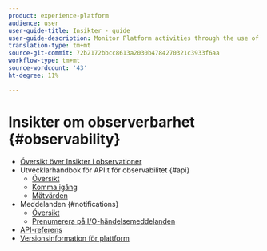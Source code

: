 ```yaml
---
product: experience-platform
audience: user
user-guide-title: Insikter - guide
user-guide-description: Monitor Platform activities through the use of statistical metrics and event notifications.
translation-type: tm+mt
source-git-commit: 72b2172bbcc8613a2030b4784270321c3933f6aa
workflow-type: tm+mt
source-wordcount: '43'
ht-degree: 11%

---
```



# Insikter om observerbarhet {#observability}

* [Översikt över Insikter i observationer](home.md)
* Utvecklarhandbok för API:t för observabilitet {#api}
   * [Översikt](api/overview.md)
   * [Komma igång](api/getting-started.md)
   * [Mätvärden](api/metrics.md)
* Meddelanden {#notifications}
   * [Översikt](notifications/overview.md)
   * [Prenumerera på I/O-händelsemeddelanden](notifications/subscribe.md)
* [API-referens](https://www.adobe.io/apis/experienceplatform/home/api-reference.html#!acpdr/swagger-specs/observability-insights.yaml)
* [Versionsinformation för plattform](https://www.adobe.com/go/platform-release-notes-en)